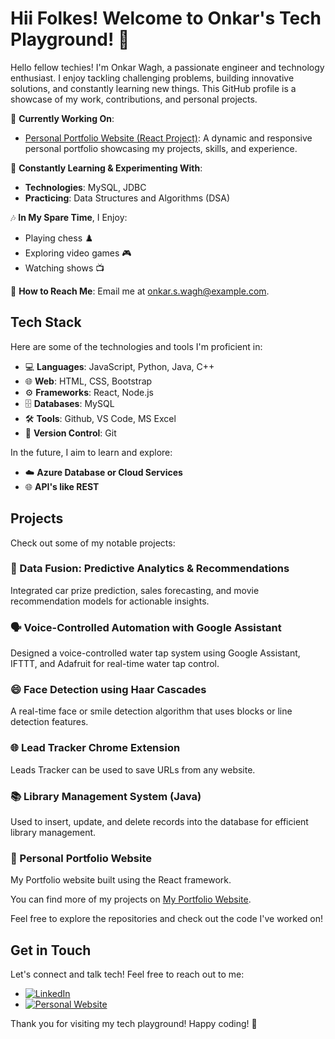 # Hii Folkes! Welcome to Onkar's Tech Playground! 👋

Hello fellow techies! I'm Onkar Wagh, a passionate engineer and technology enthusiast. I enjoy tackling challenging problems, building innovative solutions, and constantly learning new things. This GitHub profile is a showcase of my work, contributions, and personal projects.

🔭 **Currently Working On**:
- [Personal Portfolio Website (React Project)](https://github.com/onkarrw/portfolio): A dynamic and responsive personal portfolio showcasing my projects, skills, and experience.

🌱 **Constantly Learning & Experimenting With**:
- **Technologies**: MySQL, JDBC
- **Practicing**: Data Structures and Algorithms (DSA)

🎶 **In My Spare Time**, I Enjoy:
- Playing chess ♟️
- Exploring video games 🎮
- Watching shows 📺

📧 **How to Reach Me**: Email me at onkar.s.wagh@example.com.

## Tech Stack

Here are some of the technologies and tools I'm proficient in:

- 💻 **Languages**: JavaScript, Python, Java, C++
- 🌐 **Web**: HTML, CSS, Bootstrap
- ⚙️ **Frameworks**: React, Node.js
- 🗄️ **Databases**: MySQL
- 🛠️ **Tools**: Github, VS Code, MS Excel
- 📝 **Version Control**: Git

In the future, I aim to learn and explore:
- ☁️ **Azure Database or Cloud Services**
- 🌐 **API's like REST**

## Projects

Check out some of my notable projects:

### 🚗 Data Fusion: Predictive Analytics & Recommendations
Integrated car prize prediction, sales forecasting, and movie recommendation models for actionable insights.

### 🗣️ Voice-Controlled Automation with Google Assistant
Designed a voice-controlled water tap system using Google Assistant, IFTTT, and Adafruit for real-time water tap control.

### 😄 Face Detection using Haar Cascades
A real-time face or smile detection algorithm that uses blocks or line detection features.

### 🌐 Lead Tracker Chrome Extension
Leads Tracker can be used to save URLs from any website.

### 📚 Library Management System (Java)
Used to insert, update, and delete records into the database for efficient library management.

### 🌟 Personal Portfolio Website
My Portfolio website built using the React framework.

You can find more of my projects on [My Portfolio Website](https://onkarrw.github.io/cd-onkar/).

Feel free to explore the repositories and check out the code I've worked on!

## Get in Touch

Let's connect and talk tech! Feel free to reach out to me:

- [![LinkedIn](https://img.shields.io/badge/LinkedIn-Connect-blue)](https://www.linkedin.com/in/onkar-wagh-632ab821a/)
- [![Personal Website](https://img.shields.io/badge/Personal%20Website-Visit-red)](https://onkarrw.github.io/cd-onkar/)

Thank you for visiting my tech playground! Happy coding! 🚀
